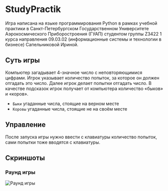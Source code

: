 # StudyPractik
Игра написана на языке программирования Python в рамках учебной практики в Санкт-Петербургском Государственном Университете Аэрокосмического Приборостроения (ГУАП) студентом группы Z3422 1 курса направления 09.03.02 (информационные системы и технологии в бизнесе) Сапельниковой Ириной.
## Суть игры
Компьютер загадывает 4-значное число с неповторяющимися цифрами. Игрок указывает количество попыток, за которое он должен отгадать это число. Далее игрок делает попытки отгадать число. В качестве подсказок игрок получает от компьютера количество «быков» и «коров».
- `Быки` угаданные числа, стоящие на верном месте 
- `Коровы` угаданные числа, стоящие не на своём месте
## Управление
После запуска игры нужно ввести с клавиатуры количество попыток, сами попытки тоже вводятся с клавиатуры.
## Скриншоты
### Раунд игры
![Раунд игры]()
